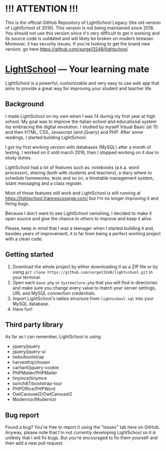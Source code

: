 # !!! ATTENTION !!!
This is the official GitHub Repository of LightSchool Legacy (the old version of LightSchool of 2016).
This version is not being maintained since 2018. You should not use this version since it's very difficult to get it working and its source code is outdated and will likely be broken on modern browser. Moreover, it has security issues.
If you're looking to get the brand new version, go here https://github.com/sorge13248/lightschool.

# [LightSchool](https://lightschool.francescosorge.com/ "LightSchool homepage") — Your learning mate
LightSchool is a powerful, customizable and very easy to use web app that aims to provide a great way for improving your student and teacher life.

## Background ##
I made LightSchool on my own when I was 14 during my first year at high school. My goal was to improve the italian school and educational system my embracing the digital revolution. I studied by myself Visual Basic (at 11) and then HTML, CSS, Javascript (and jQuery) and PHP. After some readings, I started building LightSchool.

I got my first working version with databases (MySQL) after a month of testing. I worked on it until march 2016, then I stopped working on it due to study duties.

LightSchool had a lot of features such as: notebooks (a.k.a. word processor), sharing (both with students and teachers), a diary where to schedule homeworks, tests and so on, a timetable management system, istant messaging and a class register.

Most of these features still work and LightSchool is still running at https://lightschool.francescosorge.com/ but I'm no longer improving it and fixing bugs.

Because I don't want to see LightSchool vanishing, I decided to make it open source and give the chance to others to improve and keep it alive.

Please, keep in mind that I was a teenager when I started building it and, besides years of improvement, it is far from being a perfect working project with a clean code.

## Getting started ##
1. Download the whole project by either downloading it as a ZIP file or by using ```git clone https://github.com/sorge13248/lightschool.git``` in your terminal.
2. Open each ```base.php``` or ```System/Core.php``` that you will find in directories and make sure you change every value to match your server settings, URL and MySQL connection credentials.
3. Import LightSchool's tables structure from ```lightschool.sql``` into your MySQL database.
4. Have fun!

## Third party library ##
As far as I can remember, LightSchool is using:
* jquery/jquery
* jquery/jquery-ui
* twbs/bootstrap
* harvesthq/chosen
* carhartl/jquery-cookie
* PHPMailer/PHPMailer
* tinymce/tinymce
* sorich87/bootstrap-tour
* PHPOffice/PHPWord
* OwlCarousel2/OwlCarousel2
* Modernizr/Modernizr

## Bug report ##
Found a bug? You're free to report it using the "Issues" tab here on GitHub. Anyway, please note that I'm not currently developing LightSchool so it is unlikely that I will fix bugs. But you're encouraged to fix them yourself and then add a new pull request.
